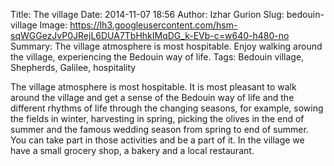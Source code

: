 Title: The village
Date: 2014-11-07 18:56
Author: Izhar Gurion
Slug: bedouin-village
Image: https://lh3.googleusercontent.com/hsm-sqWGGezJvP0JRejL6DUA7TbHhkIMqDG_k-EVb-c=w640-h480-no
Summary: The village atmosphere is most hospitable. Enjoy walking around the village, experiencing the Bedouin way of life.
Tags: Bedouin village, Shepherds, Galilee, hospitality

The village atmosphere is most hospitable.
It is most pleasant to walk around the village and get a sense of the Bedouin way of life and the different rhythms of life through the changing seasons, for example, sowing the fields in winter, harvesting in spring, picking the olives  in the end of summer and the famous wedding season from spring to end of summer.
You can take part in those activities and be a part of it.
In the village we have a small grocery shop, a bakery and a local restaurant.
